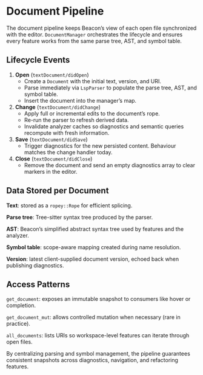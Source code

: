 # Document Pipeline

The document pipeline keeps Beacon’s view of each open file synchronized with the editor. `DocumentManager` orchestrates the lifecycle and ensures every feature works from the same parse tree, AST, and symbol table.

## Lifecycle Events

1. **Open** (`textDocument/didOpen`)
   - Create a `Document` with the initial text, version, and URI.
   - Parse immediately via `LspParser` to populate the parse tree, AST, and symbol table.
   - Insert the document into the manager’s map.
2. **Change** (`textDocument/didChange`)
   - Apply full or incremental edits to the document’s rope.
   - Re-run the parser to refresh derived data.
   - Invalidate analyzer caches so diagnostics and semantic queries recompute with fresh information.
3. **Save** (`textDocument/didSave`)
   - Trigger diagnostics for the new persisted content. Behaviour matches the change handler today.
4. **Close** (`textDocument/didClose`)
   - Remove the document and send an empty diagnostics array to clear markers in the editor.

## Data Stored per Document

**Text**: stored as a `ropey::Rope` for efficient splicing.

**Parse tree**: Tree-sitter syntax tree produced by the parser.

**AST**: Beacon’s simplified abstract syntax tree used by features and the analyzer.

**Symbol table**: scope-aware mapping created during name resolution.

**Version**: latest client-supplied document version, echoed back when publishing diagnostics.

## Access Patterns

`get_document`: exposes an immutable snapshot to consumers like hover or completion.

`get_document_mut`: allows controlled mutation when necessary (rare in practice).

`all_documents`: lists URIs so workspace-level features can iterate through open files.

By centralizing parsing and symbol management, the pipeline guarantees consistent snapshots across diagnostics, navigation, and refactoring features.
